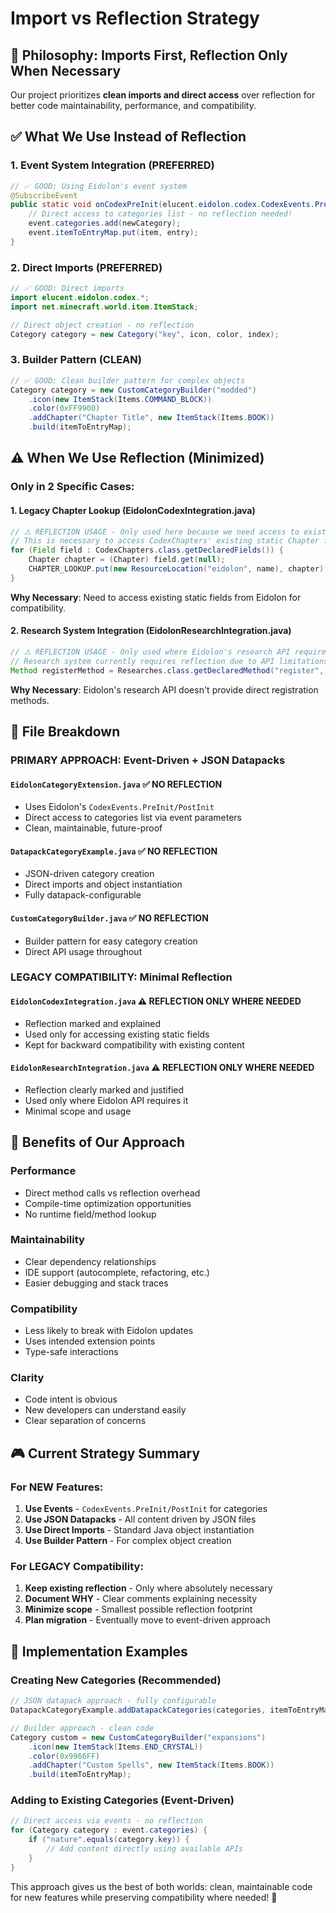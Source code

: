 # Import vs Reflection Strategy

## 🎯 Philosophy: Imports First, Reflection Only When Necessary

Our project prioritizes **clean imports and direct access** over reflection for better code maintainability, performance, and compatibility.

## ✅ What We Use Instead of Reflection

### 1. **Event System Integration** (PREFERRED)
```java
// ✅ GOOD: Using Eidolon's event system
@SubscribeEvent
public static void onCodexPreInit(elucent.eidolon.codex.CodexEvents.PreInit event) {
    // Direct access to categories list - no reflection needed!
    event.categories.add(newCategory);
    event.itemToEntryMap.put(item, entry);
}
```

### 2. **Direct Imports** (PREFERRED)
```java
// ✅ GOOD: Direct imports
import elucent.eidolon.codex.*;
import net.minecraft.world.item.ItemStack;

// Direct object creation - no reflection
Category category = new Category("key", icon, color, index);
```

### 3. **Builder Pattern** (CLEAN)
```java
// ✅ GOOD: Clean builder pattern for complex objects
Category category = new CustomCategoryBuilder("modded")
    .icon(new ItemStack(Items.COMMAND_BLOCK))
    .color(0xFF9900)
    .addChapter("Chapter Title", new ItemStack(Items.BOOK))
    .build(itemToEntryMap);
```

## ⚠️ When We Use Reflection (Minimized)

### Only in 2 Specific Cases:

#### 1. **Legacy Chapter Lookup** (EidolonCodexIntegration.java)
```java
// ⚠️ REFLECTION USAGE - Only used here because we need access to existing static fields
// This is necessary to access CodexChapters' existing static Chapter fields
for (Field field : CodexChapters.class.getDeclaredFields()) {
    Chapter chapter = (Chapter) field.get(null);
    CHAPTER_LOOKUP.put(new ResourceLocation("eidolon", name), chapter);
}
```
**Why Necessary**: Need to access existing static fields from Eidolon for compatibility.

#### 2. **Research System Integration** (EidolonResearchIntegration.java) 
```java
// ⚠️ REFLECTION USAGE - Only used where Eidolon's research API requires it
// Research system currently requires reflection due to API limitations
Method registerMethod = Researches.class.getDeclaredMethod("register", ...);
```
**Why Necessary**: Eidolon's research API doesn't provide direct registration methods.

## 📁 File Breakdown

### **PRIMARY APPROACH: Event-Driven + JSON Datapacks**

#### `EidolonCategoryExtension.java` ✅ **NO REFLECTION**
- Uses Eidolon's `CodexEvents.PreInit/PostInit` 
- Direct access to categories list via event parameters
- Clean, maintainable, future-proof

#### `DatapackCategoryExample.java` ✅ **NO REFLECTION**
- JSON-driven category creation
- Direct imports and object instantiation  
- Fully datapack-configurable

#### `CustomCategoryBuilder.java` ✅ **NO REFLECTION**
- Builder pattern for easy category creation
- Direct API usage throughout

### **LEGACY COMPATIBILITY: Minimal Reflection**

#### `EidolonCodexIntegration.java` ⚠️ **REFLECTION ONLY WHERE NEEDED**
- Reflection marked and explained
- Used only for accessing existing static fields
- Kept for backward compatibility with existing content

#### `EidolonResearchIntegration.java` ⚠️ **REFLECTION ONLY WHERE NEEDED** 
- Reflection clearly marked and justified
- Used only where Eidolon API requires it
- Minimal scope and usage

## 🚀 Benefits of Our Approach

### **Performance**
- Direct method calls vs reflection overhead
- Compile-time optimization opportunities
- No runtime field/method lookup

### **Maintainability** 
- Clear dependency relationships
- IDE support (autocomplete, refactoring, etc.)
- Easier debugging and stack traces

### **Compatibility**
- Less likely to break with Eidolon updates
- Uses intended extension points
- Type-safe interactions

### **Clarity**
- Code intent is obvious
- New developers can understand easily
- Clear separation of concerns

## 🎮 Current Strategy Summary

### **For NEW Features:**
1. **Use Events** - `CodexEvents.PreInit/PostInit` for categories
2. **Use JSON Datapacks** - All content driven by JSON files
3. **Use Direct Imports** - Standard Java object instantiation
4. **Use Builder Pattern** - For complex object creation

### **For LEGACY Compatibility:**
1. **Keep existing reflection** - Only where absolutely necessary
2. **Document WHY** - Clear comments explaining necessity  
3. **Minimize scope** - Smallest possible reflection footprint
4. **Plan migration** - Eventually move to event-driven approach

## 🔧 Implementation Examples

### **Creating New Categories (Recommended)**
```java
// JSON datapack approach - fully configurable
DatapackCategoryExample.addDatapackCategories(categories, itemToEntryMap);

// Builder approach - clean code
Category custom = new CustomCategoryBuilder("expansions")
    .icon(new ItemStack(Items.END_CRYSTAL))
    .color(0x9966FF)
    .addChapter("Custom Spells", new ItemStack(Items.BOOK))
    .build(itemToEntryMap);
```

### **Adding to Existing Categories (Event-Driven)**
```java
// Direct access via events - no reflection
for (Category category : event.categories) {
    if ("nature".equals(category.key)) {
        // Add content directly using available APIs
    }
}
```

This approach gives us the best of both worlds: clean, maintainable code for new features while preserving compatibility where needed! 🎉
